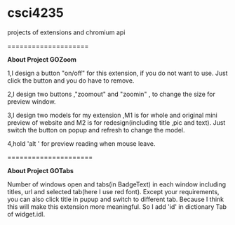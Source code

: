csci4235
========

projects of extensions and chromium api



====================
<p><b>About Project GOZoom</b></p>
<p>1,I design a button "on/off" for this extension, if you do not want to use. Just click the button and you do have to remove.</p>
<p>2,I design two buttons ,"zoomout" and "zoomin" , to change the size for preview window.</p>
<p>3,I design two models for my extension ,M1 is for whole and original mini preview of website and M2 is for redesign(including title ,pic and text). Just switch the button on popup and refresh to change the model.</p>
<p>4,hold  'alt ' for preview reading when mouse leave.</p>


=====================
<p><b>About Project GOTabs</b></p>
Number of windows open and tabs(in BadgeText) in each window including titles, url and selected tab(here I use red font). 
Except your requirements, you can also click title in pupup and switch to different tab.
Because I think this will make this extension more meaningful. So I add 'id' in dictionary Tab of widget.idl.
